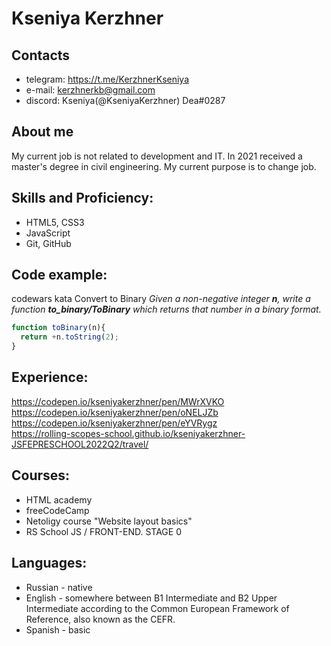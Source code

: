 # Kseniya Kerzhner

## Contacts
- telegram: https://t.me/KerzhnerKseniya
- e-mail: kerzhnerkb@gmail.com  
- discord: Kseniya(@KseniyaKerzhner) Dea#0287

## About me
My current job is not related to development and IT. In 2021 received a master's degree in civil engineering. My current purpose is to change job.

## Skills and Proficiency:
 - HTML5, CSS3
 - JavaScript
 - Git, GitHub
 
## Code example:
codewars kata Convert to Binary
*Given a non-negative integer **n**, write a function **to_binary/ToBinary** which returns that number in a binary format.*
```javascript
function toBinary(n){
  return +n.toString(2);
}
```

## Experience:
https://codepen.io/kseniyakerzhner/pen/MWrXVKO<br>
https://codepen.io/kseniyakerzhner/pen/oNELJZb<br>
https://codepen.io/kseniyakerzhner/pen/eYVRygz<br>
https://rolling-scopes-school.github.io/kseniyakerzhner-JSFEPRESCHOOL2022Q2/travel/

## Courses:
- HTML academy
- freeCodeCamp
- Netoligy course "Website layout basics"
- RS School JS / FRONT-END. STAGE 0

## Languages:
- Russian - native
- English - somewhere between B1 Intermediate and B2 Upper Intermediate according to the Common European Framework of Reference, also known as the CEFR.
- Spanish - basic

